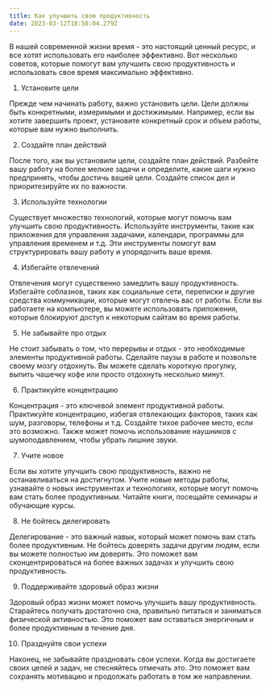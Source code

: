```yaml
---
title: Как улучшить свою продуктивность
date: 2023-03-12T18:58:04.279Z
---
```

<!--StartFragment-->

В нашей современной жизни время - это настоящий ценный ресурс, и все хотят использовать его наиболее эффективно. Вот несколько советов, которые помогут вам улучшить свою продуктивность и использовать свое время максимально эффективно.

1. Установите цели

Прежде чем начинать работу, важно установить цели. Цели должны быть конкретными, измеримыми и достижимыми. Например, если вы хотите завершить проект, установите конкретный срок и объем работы, которые вам нужно выполнить.

2. Создайте план действий

После того, как вы установили цели, создайте план действий. Разбейте вашу работу на более мелкие задачи и определите, какие шаги нужно предпринять, чтобы достичь вашей цели. Создайте список дел и приоритезируйте их по важности.

3. Используйте технологии

Существует множество технологий, которые могут помочь вам улучшить свою продуктивность. Используйте инструменты, такие как приложения для управления задачами, календари, программы для управления временем и т.д. Эти инструменты помогут вам структурировать вашу работу и упорядочить ваше время.

4. Избегайте отвлечений

Отвлечения могут существенно замедлить вашу продуктивность. Избегайте соблазнов, таких как социальные сети, переписки и другие средства коммуникации, которые могут отвлечь вас от работы. Если вы работаете на компьютере, вы можете использовать приложения, которые блокируют доступ к некоторым сайтам во время работы.

5. Не забывайте про отдых

Не стоит забывать о том, что перерывы и отдых - это необходимые элементы продуктивной работы. Сделайте паузы в работе и позвольте своему мозгу отдохнуть. Вы можете сделать короткую прогулку, выпить чашечку кофе или просто отдохнуть несколько минут.

6. Практикуйте концентрацию

Концентрация - это ключевой элемент продуктивной работы. Практикуйте концентрацию, избегая отвлекающих факторов, таких как шум, разговоры, телефоны и т.д. Создайте тихое рабочее место, если это возможно. Также может помочь использование наушников с шумоподавлением, чтобы убрать лишние звуки.

7. Учите новое

Если вы хотите улучшить свою продуктивность, важно не останавливаться на достигнутом. Учите новые методы работы, узнавайте о новых инструментах и технологиях, которые могут помочь вам стать более продуктивным. Читайте книги, посещайте семинары и обучающие курсы.

8. Не бойтесь делегировать

Делегирование - это важный навык, который может помочь вам стать более продуктивным. Не бойтесь доверять задачи другим людям, если вы можете полностью им доверять. Это поможет вам сконцентрироваться на более важных задачах и улучшить свою продуктивность.

9. Поддерживайте здоровый образ жизни

Здоровый образ жизни может помочь улучшить вашу продуктивность. Старайтесь получать достаточно сна, правильно питаться и заниматься физической активностью. Это поможет вам оставаться энергичным и более продуктивным в течение дня.

10. Празднуйте свои успехи

Наконец, не забывайте праздновать свои успехи. Когда вы достигаете своих целей и задач, не стесняйтесь отмечать это. Это поможет вам сохранять мотивацию и продолжать работать в том же направлении.

<!--EndFragment-->

<!--EndFragment-->